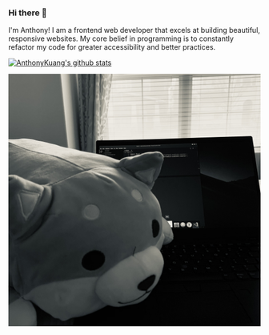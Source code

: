 ### Hi there 👋

I'm Anthony! I am a frontend web developer that excels at building beautiful, responsive websites.
My core belief in programming is to constantly refactor my code for greater accessibility and better practices.

[![AnthonyKuang's github stats](https://github-readme-stats.vercel.app/api?username=AnthonyKuang)](https://github.com/AnthonyKuang/github-readme-stats)

![Chonky dog that accompanies me as I code!](IMG_0754.jpg)

<!--
**AnthonyKuang/AnthonyKuang** is a ✨ _special_ ✨ repository because its `README.md` (this file) appears on your GitHub profile.

Here are some ideas to get you started:

- 🔭 I’m currently working on ...
- 🌱 I’m currently learning ...
- 👯 I’m looking to collaborate on ...
- 🤔 I’m looking for help with ...
- 💬 Ask me about ...
- 📫 How to reach me: ...
- 😄 Pronouns: ...
- ⚡ Fun fact: ...
-->
